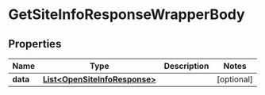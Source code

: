 

# GetSiteInfoResponseWrapperBody


## Properties

Name | Type | Description | Notes
------------ | ------------- | ------------- | -------------
**data** | [**List&lt;OpenSiteInfoResponse&gt;**](OpenSiteInfoResponse.md) |  |  [optional]



